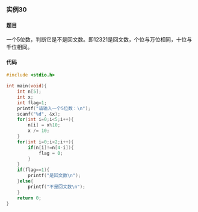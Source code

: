 ### 实例30

#### 题目

一个5位数，判断它是不是回文数。即12321是回文数，个位与万位相同，十位与千位相同。

#### 代码

```c
#include <stdio.h>

int main(void){
    int n[5];
    int x;
    int flag=1;
    printf("请输入一个5位数：\n");
    scanf("%d", &x);
    for(int i=0;i<5;i++){
        n[i] = x%10;
        x /= 10;
    }
    for(int i=0;i<2;i++){
        if(n[i]!=n[4-i]){
            flag = 0;
        }
    }
    if(flag==1){
        printf("是回文数\n");
    }else{
        printf("不是回文数\n");
    }
    return 0;
}
```
